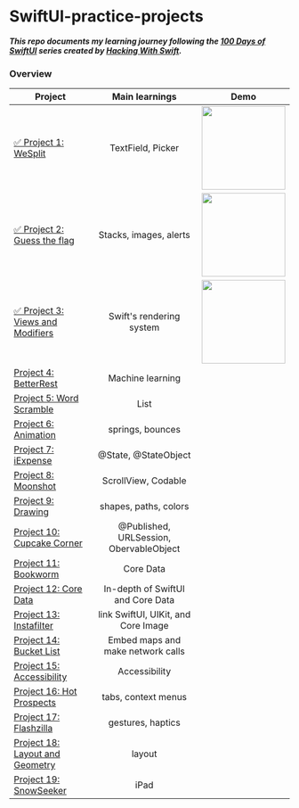 # SwiftUI-practice-projects

***This repo documents my learning journey following the [100 Days of SwiftUI](https://www.hackingwithswift.com/100/swiftui) series created by [Hacking With Swift](https://www.hackingwithswift.com/).***

### Overview

| Project    | Main learnings | Demo | 
| ---------------- |:-------------:| --------- |
| [✅ Project 1: WeSplit](https://www.hackingwithswift.com/books/ios-swiftui/wesplit-introduction) | TextField, Picker | <img width=150 src="https://github.com/qingqingqingli/SwiftUI-practice-projects/blob/main/demo/project1.png">
| [✅ Project 2: Guess the flag](https://www.hackingwithswift.com/books/ios-swiftui/guess-the-flag-introduction) | Stacks, images, alerts | <img width=150 src="https://github.com/qingqingqingli/SwiftUI-practice-projects/blob/main/demo/project2.png">
| [✅ Project 3: Views and Modifiers](https://www.hackingwithswift.com/books/ios-swiftui/views-and-modifiers-introduction) | Swift's rendering system | <img width=150 src="https://github.com/qingqingqingli/SwiftUI-practice-projects/blob/main/demo/project3.png">
| [Project 4: BetterRest](https://www.hackingwithswift.com/books/ios-swiftui/betterrest-introduction) | Machine learning |
| [Project 5: Word Scramble](https://www.hackingwithswift.com/books/ios-swiftui/word-scramble-introduction) | List |
| [Project 6: Animation](https://www.hackingwithswift.com/books/ios-swiftui/animation-introduction) | springs, bounces |
| [Project 7: iExpense](https://www.hackingwithswift.com/books/ios-swiftui/iexpense-introduction) | @State, @StateObject |
| [Project 8: Moonshot](https://www.hackingwithswift.com/books/ios-swiftui/moonshot-introduction) | ScrollView, Codable |
| [Project 9: Drawing](https://www.hackingwithswift.com/books/ios-swiftui/drawing-introduction) | shapes, paths, colors |
| [Project 10: Cupcake Corner](https://www.hackingwithswift.com/books/ios-swiftui/cupcake-corner-introduction) | @Published, URLSession, ObervableObject |
| [Project 11: Bookworm](https://www.hackingwithswift.com/books/ios-swiftui/bookworm-introduction) | Core Data |
| [Project 12: Core Data](https://www.hackingwithswift.com/books/ios-swiftui/core-data-introduction) | In-depth of SwiftUI and Core Data |
| [Project 13: Instafilter](https://www.hackingwithswift.com/books/ios-swiftui/instafilter-introduction) | link SwiftUI, UIKit, and Core Image |
| [Project 14: Bucket List](https://www.hackingwithswift.com/books/ios-swiftui/bucket-list-introduction) | Embed maps and make network calls |
| [Project 15: Accessibility](https://www.hackingwithswift.com/books/ios-swiftui/accessibility-introduction) | Accessibility |
| [Project 16: Hot Prospects](https://www.hackingwithswift.com/books/ios-swiftui/hot-prospects-introduction) | tabs, context menus |
| [Project 17: Flashzilla](https://www.hackingwithswift.com/books/ios-swiftui/flashzilla-introduction) | gestures, haptics |
| [Project 18: Layout and Geometry](https://www.hackingwithswift.com/books/ios-swiftui/layout-and-geometry-introduction) | layout |
| [Project 19: SnowSeeker](https://www.hackingwithswift.com/books/ios-swiftui/snowseeker-introduction) | iPad |